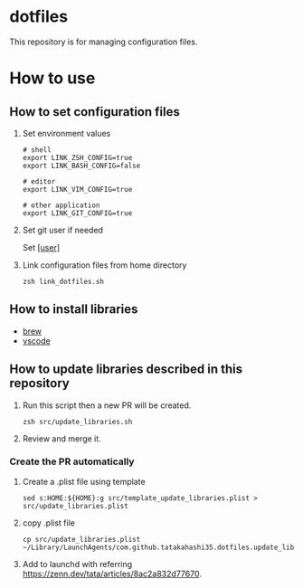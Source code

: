 # dotfiles
This repository is for managing configuration files.

# How to use
## How to set configuration files
1. Set environment values
    ```
    # shell
    export LINK_ZSH_CONFIG=true
    export LINK_BASH_CONFIG=false

    # editor
    export LINK_VIM_CONFIG=true

    # other application
    export LINK_GIT_CONFIG=true
    ```

2. Set git user if needed

   Set [[user]](https://github.com/tatakahashi35/dotfiles/blob/main/apps/git/.gitconfig#L1-L3)

3. Link configuration files from home directory
    ```
    zsh link_dotfiles.sh
    ```

## How to install libraries
- [brew](https://github.com/tatakahashi35/dotfiles/tree/main/apps/brew)
- [vscode](https://github.com/tatakahashi35/dotfiles/tree/main/apps/vscode)

## How to update libraries described in this repository
1. Run this script then a new PR will be created.
    ```
    zsh src/update_libraries.sh
    ```
2. Review and merge it.

### Create the PR automatically
1. Create a .plist file using template
    ```
    sed s:HOME:${HOME}:g src/template_update_libraries.plist > src/update_libraries.plist
    ```
2. copy .plist file
    ```
    cp src/update_libraries.plist ~/Library/LaunchAgents/com.github.tatakahashi35.dotfiles.update_libraries.plist
    ```
3. Add to launchd with referring https://zenn.dev/tata/articles/8ac2a832d77670.
